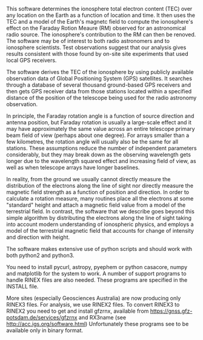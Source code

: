 This software determines the ionosphere total electron content (TEC) over any 
location on the Earth as a function of location and time. It then
uses the TEC and a model of the Earth's magnetc field to compute the 
ionosphere's effect on the Faraday Rotion Meaure (RM) observed for an
astronomical radio source. The ionosphere's contribution to the RM can
then be renoved.  The software may be of interest to both radio astronomers 
and to ionosphere scientists. Test observations suggest that our analysis 
gives results consistent with those found by on-site site experiments that 
used local GPS receivers. 

The software derives the TEC of the ionosphere by using publicly available 
observation data of Global Positioning System (GPS) satellites. It
searches through a database of several thousand ground-based GPS receivers and
then gets GPS receiver data from those stations located within a specified 
distance of the position of the telescope being used for the radio 
astronomy observation.

In principle, the Faraday rotation angle is a function of source
direction and antenna position, but Faraday rotation is usually 
a large-scale effect and it may have approximately the same value across 
an entire telescope primary beam field of view (perhaps about one degree). 
For arrays smaller than a few kilometres, the rotation angle will usually
also be the same for all stations. These assumptions reduce the number of 
independent parameters considerably, but they may  break down as the observing 
 wavelength gets longer due to the wavelength squared effect and increasing 
field of view, as well as when telescope arrays have longer baselines.

In reality, from the ground we usually cannot directly measure the 
distribution of the electrons along the line of sight nor directly measure 
the magnetic field strength as a function of position and direction. 
In order to calculate a rotation measure, many routines place all the electrons
at some "standard" height and attach a magnetic field value from a model of the
terrestrial field. In contrast, the software that we describe goes beyond
this simple algorithm by distributing the electrons along the line of sight
taking into account modern understanding of ionospheric physics, and employs a
model of the terrestrial magnetic field that accounts for change of intensity
and direction with height.

The software makes extensive use of python scripts and should work with both
python2 and python3.

You need to install pycurl, astropy, pyephem or python casacore, numpy 
and matplotlib for the system to work. A number of support programs to handle 
RINEX files are also needed. These programs are specified in the INSTALL 
file.

More sites (especially Geosciences Australia) are now producing only RINEX3 files. 
For analysis, we use RINEX2 files. To convert RINEX3 to RINEX2 you need to get 
and install gfzrnx, available from https://gnss.gfz-potsdam.de/services/gfzrnx
and RX3name (see http://acc.igs.org/software.html) Unfortunately these programs 
see to be available only in binary format.
